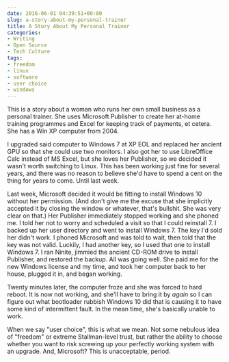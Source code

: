 ```yaml
---
date: 2016-06-01 04:39:51+00:00
slug: a-story-about-my-personal-trainer
title: A Story About My Personal Trainer
categories:
- Writing
- Open Source
- Tech Culture
tags:
- freedom
- linux
- software
- user choice
- windows
---
```


This is a story about a woman who runs her own small business as a personal trainer. She uses Microsoft Publisher to create her at-home training programmes and Excel for keeping track of payments, et cetera. She has a Win XP computer from 2004.

I upgraded said computer to Windows 7 at XP EOL and replaced her ancient GPU so that she could use two monitors. I also got her to use LibreOffice Calc instead of MS Excel, but she loves her Publisher, so we decided it wasn't worth switching to Linux. This has been working just fine for several years, and there was no reason to believe she'd have to spend a cent on the thing for years to come. Until last week.

Last week, Microsoft decided it would be fitting to install Windows 10 without her permission. (And don't give me the excuse that she implicitly accepted it by closing the window or whatever, that's bullshit. She was very clear on that.) Her Publisher immediately stopped working and she phoned me. I told her not to worry and scheduled a visit so that I could reinstall 7. I backed up her user directory and went to install Windows 7. The key I'd sold her didn't work. I phoned Microsoft and was told to wait, then told that the key was not valid. Luckily, I had another key, so I used that one to install Windows 7. I ran Ninite, jimmied the ancient CD-ROM drive to install Publisher, and restored the backup. All was going well. She paid me for the new Windows license and my time, and took her computer back to her house, plugged it in, and began working.

Twenty minutes later, the computer froze and she was forced to hard reboot. It is now not working, and she'll have to bring it by _again_ so I can figure out what bootloader rubbish Windows 10 did that is causing it to have some kind of intermittent fault. In the mean time, she's basically unable to work.

When we say "user choice", this is what we mean. Not some nebulous idea of "freedom" or extreme Stallman-level trust, but rather the ability to choose whether you want to risk screwing up your perfectly working system with an upgrade. And, Microsoft? This is unacceptable, period.

